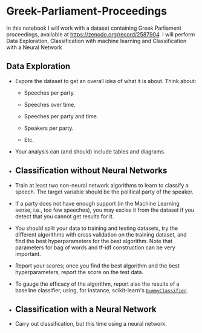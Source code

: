 # Greek-Parliament-Proceedings
In this notebook I will work with a dataset containing Greek Parliament proceedings, available at https://zenodo.org/record/2587904. I will perform Data Exploration, Classification with machine learning and Classification with a Neural Network

## Data Exploration

* Expore the dataset to get an overall idea of what it is about. Think about:

  * Speeches per party.
  
  * Speeches over time.
  
  * Speeches per party and time.
  
  * Speakers per party.
  
  * Etc.
  
* Your analysis can (and should) include tables and diagrams.
* ## Classification without Neural Networks

* Train at least two non-neural network algorithms to learn to classify a speech. The target variable should be the political party of the speaker.

* If a party does not have enough support (in the Machine Learning sense, i.e., too few speeches), you may excise it from the dataset if you detect that you cannot get results for it.

* You should split your data to training and testing datasets, try the different algorithms with cross validation on the training dataset, and find the best hyperparameters for the best algorithm. Note that parameters for bag of words and tf-idf construction can be very important.

* Report your scores; once you find the best algorithm and the best hyperparameters, report the score on the test data.

* To gauge the efficacy of the algorithm, report also the results of a baseline classifier, using, for instance, scikit-learn's [`DummyClassifier`](https://scikit-learn.org/stable/modules/generated/sklearn.dummy.DummyClassifier.html).
* ## Classification with a Neural Network

* Carry out classification, but this time using a neural network.
